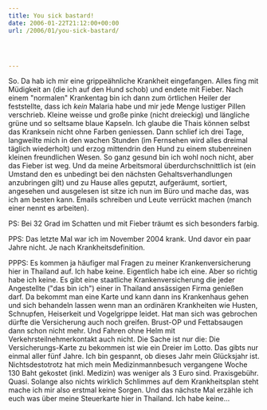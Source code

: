 ```yaml
---
title: You sick bastard!
date: 2006-01-22T21:12:00+00:00
url: /2006/01/you-sick-bastard/




---
```

So. Da hab ich mir eine grippeähnliche Krankheit eingefangen. Alles fing mit Müdigkeit an (die ich auf den Hund schob) und endete mit Fieber. Nach einem "normalen" Krankentag bin ich dann zum örtlichen Heiler der feststellte, dass ich _kein_ Malaria habe und mir jede Menge lustiger Pillen verschrieb. Kleine weisse und große pinke (nicht dreieckig) und längliche grüne und so seltsame blaue Kapseln. Ich glaube die Thais können selbst das Kranksein nicht ohne Farben geniessen. Dann schlief ich drei Tage, langweilte mich in den wachen Stunden (im Fernsehen wird alles dreimal täglich wiederholt) und erzog mittendrin den Hund zu einem stubenreinen kleinen freundlichen Wesen. So ganz gesund bin ich wohl noch nicht, aber das Fieber ist weg. Und da meine Arbeitsmoral überdurchschnittlich ist (ein Umstand den es unbedingt bei den nächsten Gehaltsverhandlungen anzubringen gilt) und zu Hause alles geputzt, aufgeräumt, sortiert, angesehen und ausgelesen ist sitze ich nun im Büro und mache das, was ich am besten kann. Emails schreiben und Leute verrückt machen (manch einer nennt es arbeiten).

PS: Bei 32 Grad im Schatten und mit Fieber träumt es sich besonders farbig.

PPS: Das letzte Mal war ich im November 2004 krank. Und davor ein paar Jahre nicht. Je nach Krankheitsdefinition.

PPPS: Es kommen ja häufiger mal Fragen zu meiner Krankenversicherung hier in Thailand auf. Ich habe keine. Eigentlich habe ich eine. Aber so richtig habe ich keine. Es gibt eine staatliche Krankenversicherung die jeder Angestellte ("das bin ich") einer in Thailand ansässigen Firma genießen darf. Da bekommt man eine Karte und kann dann ins Krankenhaus gehen und sich behandeln lassen wenn man an ordinären Krankheiten wie Husten, Schnupfen, Heiserkeit und Vogelgrippe leidet. Hat man sich was gebrochen dürfte die Versicherung auch noch greifen. Brust-OP und Fettabsaugen dann schon nicht mehr. Und Fahren ohne Helm mit Verkehrsteilnehmerkontakt auch nicht. Die Sache ist nur die: Die Versicherungs-Karte zu bekommen ist wie ein Dreier im Lotto. Das gibts nur einmal aller fünf Jahre. Ich bin gespannt, ob dieses Jahr mein Glücksjahr ist. Nichtsdestotrotz hat mich mein Medizinmannbesuch vergangene Woche 130 Baht gekostet (inkl. Medizin) was weniger als 3 Euro sind. Praxisgebühr. Quasi. Solange also nichts wirklich Schlimmes auf dem Krankheitsplan steht mache ich mir also erstmal keine Sorgen. Und das nächste Mal erzähle ich euch was über meine Steuerkarte hier in Thailand. Ich habe keine...
